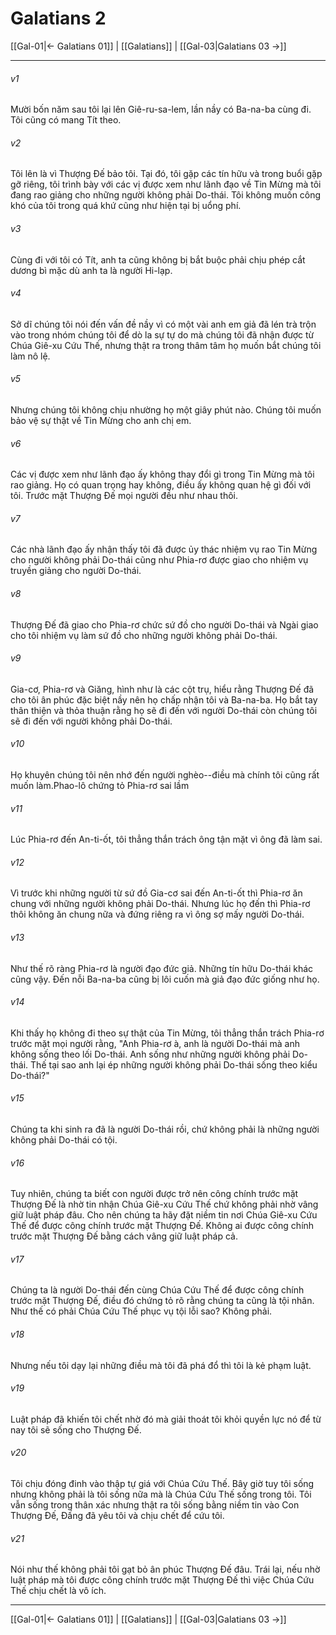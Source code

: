 # Galatians 2

[[Gal-01|← Galatians 01]] | [[Galatians]] | [[Gal-03|Galatians 03 →]]
***



###### v1 
Mười bốn năm sau tôi lại lên Giê-ru-sa-lem, lần nầy có Ba-na-ba cùng đi. Tôi cũng có mang Tít theo. 

###### v2 
Tôi lên là vì Thượng Đế bảo tôi. Tại đó, tôi gặp các tín hữu và trong buổi gặp gỡ riêng, tôi trình bày với các vị được xem như lãnh đạo về Tin Mừng mà tôi đang rao giảng cho những người không phải Do-thái. Tôi không muốn công khó của tôi trong quá khứ cũng như hiện tại bị uổng phí. 

###### v3 
Cùng đi với tôi có Tít, anh ta cũng không bị bắt buộc phải chịu phép cắt dương bì mặc dù anh ta là người Hi-lạp. 

###### v4 
Sở dĩ chúng tôi nói đến vấn đề nầy vì có một vài anh em giả đã lén trà trộn vào trong nhóm chúng tôi để dò la sự tự do mà chúng tôi đã nhận được từ Chúa Giê-xu Cứu Thế, nhưng thật ra trong thâm tâm họ muốn bắt chúng tôi làm nô lệ. 

###### v5 
Nhưng chúng tôi không chịu nhường họ một giây phút nào. Chúng tôi muốn bảo vệ sự thật về Tin Mừng cho anh chị em. 

###### v6 
Các vị được xem như lãnh đạo ấy không thay đổi gì trong Tin Mừng mà tôi rao giảng. Họ có quan trọng hay không, điều ấy không quan hệ gì đối với tôi. Trước mặt Thượng Đế mọi người đều như nhau thôi. 

###### v7 
Các nhà lãnh đạo ấy nhận thấy tôi đã được ủy thác nhiệm vụ rao Tin Mừng cho người không phải Do-thái cũng như Phia-rơ được giao cho nhiệm vụ truyền giảng cho người Do-thái. 

###### v8 
Thượng Đế đã giao cho Phia-rơ chức sứ đồ cho người Do-thái và Ngài giao cho tôi nhiệm vụ làm sứ đồ cho những người không phải Do-thái. 

###### v9 
Gia-cơ, Phia-rơ và Giăng, hình như là các cột trụ, hiểu rằng Thượng Đế đã cho tôi ân phúc đặc biệt nầy nên họ chấp nhận tôi và Ba-na-ba. Họ bắt tay thân thiện và thỏa thuận rằng họ sẽ đi đến với người Do-thái còn chúng tôi sẽ đi đến với người không phải Do-thái. 

###### v10 
Họ khuyên chúng tôi nên nhớ đến người nghèo--điều mà chính tôi cũng rất muốn làm.Phao-lô chứng tỏ Phia-rơ sai lầm 

###### v11 
Lúc Phia-rơ đến An-ti-ốt, tôi thẳng thắn trách ông tận mặt vì ông đã làm sai. 

###### v12 
Vì trước khi những người từ sứ đồ Gia-cơ sai đến An-ti-ốt thì Phia-rơ ăn chung với những người không phải Do-thái. Nhưng lúc họ đến thì Phia-rơ thôi không ăn chung nữa và đứng riêng ra vì ông sợ mấy người Do-thái. 

###### v13 
Như thế rõ ràng Phia-rơ là người đạo đức giả. Những tín hữu Do-thái khác cũng vậy. Đến nỗi Ba-na-ba cũng bị lôi cuốn mà giả đạo đức giống như họ. 

###### v14 
Khi thấy họ không đi theo sự thật của Tin Mừng, tôi thẳng thắn trách Phia-rơ trước mặt mọi người rằng, "Anh Phia-rơ à, anh là người Do-thái mà anh không sống theo lối Do-thái. Anh sống như những người không phải Do-thái. Thế tại sao anh lại ép những người không phải Do-thái sống theo kiểu Do-thái?" 

###### v15 
Chúng ta khi sinh ra đã là người Do-thái rồi, chứ không phải là những người không phải Do-thái có tội. 

###### v16 
Tuy nhiên, chúng ta biết con người được trở nên công chính trước mặt Thượng Đế là nhờ tin nhận Chúa Giê-xu Cứu Thế chứ không phải nhờ vâng giữ luật pháp đâu. Cho nên chúng ta hãy đặt niềm tin nơi Chúa Giê-xu Cứu Thế để được công chính trước mặt Thượng Đế. Không ai được công chính trước mặt Thượng Đế bằng cách vâng giữ luật pháp cả. 

###### v17 
Chúng ta là người Do-thái đến cùng Chúa Cứu Thế để được công chính trước mặt Thượng Đế, điều đó chứng tỏ rõ rằng chúng ta cũng là tội nhân. Như thế có phải Chúa Cứu Thế phục vụ tội lỗi sao? Không phải. 

###### v18 
Nhưng nếu tôi dạy lại những điều mà tôi đã phá đổ thì tôi là kẻ phạm luật. 

###### v19 
Luật pháp đã khiến tôi chết nhờ đó mà giải thoát tôi khỏi quyền lực nó để từ nay tôi sẽ sống cho Thượng Đế. 

###### v20 
Tôi chịu đóng đinh vào thập tự giá với Chúa Cứu Thế. Bây giờ tuy tôi sống nhưng không phải là tôi sống nữa mà là Chúa Cứu Thế sống trong tôi. Tôi vẫn sống trong thân xác nhưng thật ra tôi sống bằng niềm tin vào Con Thượng Đế, Đấng đã yêu tôi và chịu chết để cứu tôi. 

###### v21 
Nói như thế không phải tôi gạt bỏ ân phúc Thượng Đế đâu. Trái lại, nếu nhờ luật pháp mà tôi được công chính trước mặt Thượng Đế thì việc Chúa Cứu Thế chịu chết là vô ích.

***
[[Gal-01|← Galatians 01]] | [[Galatians]] | [[Gal-03|Galatians 03 →]]
